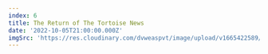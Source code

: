 ```yaml
---
index: 6
title: The Return of The Tortoise News
date: '2022-10-05T21:00:00.000Z'
imgSrc: 'https://res.cloudinary.com/dvweaspvt/image/upload/v1665422589/6_eznkv9.png'
---
```


